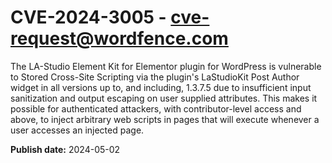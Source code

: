 # CVE-2024-3005 - cve-request@wordfence.com

The LA-Studio Element Kit for Elementor plugin for WordPress is vulnerable to Stored Cross-Site Scripting via the plugin's LaStudioKit Post Author widget in all versions up to, and including, 1.3.7.5 due to insufficient input sanitization and output escaping on user supplied attributes. This makes it possible for authenticated attackers, with contributor-level access and above, to inject arbitrary web scripts in pages that will execute whenever a user accesses an injected page.

**Publish date:** 2024-05-02
